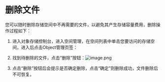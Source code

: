 # **删除文件**

您可以随时删除存储空间中不再需要的文件，以避免其产生存储容量费用，删除操作过程如下：

1. 进入对象存储控制台，进入空间管理，在空间列表中单击您要访问的存储空间，进入后点击Object管理页签：

2. 找到待删除的文件，点击“删除”按钮：![image.png](http://img1.jcloudcs.com/cms/b796fdda-c49d-48f0-9dfa-ab0e8b79b00a20170810214142.png)

3. 点击“删除”按钮后会提示是否确定删除，点击“确定”则删除成功，文件删除后不可恢复。